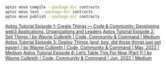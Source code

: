 
```bash
aptos move compile --package-dir contracts
aptos move test --package-dir contracts
aptos move publish --package-dir contracts
```

[Aptos Tutorial Episode 1: Create Things — Code & Community: Developing web3 Applications, Organizations and Leaders](https://mirror.xyz/magnum6.eth/kgZUk_kXg81AYQs5N5RygpjoK0OqAiH7TWRikznLcjg)
[Aptos Tutorial Episode 2: Sell Things | by Wayne Culbreth | Code, Community & Command | Medium](https://medium.com/code-community-command/were-picking-up-where-we-left-off-at-the-last-episode-so-if-this-is-your-first-time-here-check-394ddb8950f0)
[Aptos Tutorial Episode 3: Deploy Things (and, boy, did those things just get easier) | by Wayne Culbreth | Code, Community & Command | May, 2022 | Medium](https://medium.com/code-community-command/aptos-tutorial-episode-3-deploy-things-94eb973a7a51)
[Aptos Tutorial Episode 4: Let’s Table This For Now (Part 1) | by Wayne Culbreth | Code, Community & Command | Jun, 2022 | Medium](https://medium.com/code-community-command/aptos-tutorial-episode-4-lets-table-this-for-now-part-1-2e465707f83d)